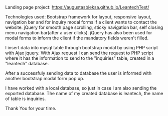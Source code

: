 Landing page project: https://augustasbieksa.github.io/LeantechTest/

Technologies used:
Bootstrap framework for layout, responsive layout, navigation bar and for inquiry modal forms if a client wants to contact the website.
jQuery for smooth page scrolling, sticky navigation bar, self closing menu navigation bar(after a user clicks).
jQuery has also been used for modal forms to inform the client if the mandatory fields weren't filled. 

I insert data into mysql table through bootstrap modal by using PHP script with Ajax jquery. With Ajax request I can send the request to PHP script where it has the information to send to the "inquiries" table, created in a "leantech" database.

After a successfuly sending data to database the user is informed with another bootstrap modal form  pop up.

I have worked with a local database, so just in case I am also sending the exported database. The name of my created database is leantech, the name of table is inquiries. 

Thank You for your time.